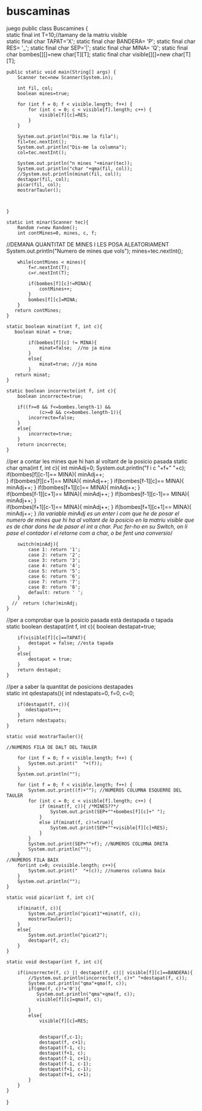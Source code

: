# buscaminas
juego
public class Buscamines {    
    static final int T=10;//tamany de la matriu visible    
    static final char TAPAT='X';
    static final char BANDERA= 'P';
    static final char RES= '_';
    static final char SEP='|';
    static final char MINA= 'Q';
    static final char bombes[][]=new char[T][T];
    static final char visible[][]=new char[T][T];
    
    public static void main(String[] args) {
        Scanner tec=new Scanner(System.in);
        
        int fil, col;
        boolean mines=true;
         
        for (int f = 0; f < visible.length; f++) {
            for (int c = 0; c < visible[f].length; c++) {
                visible[f][c]=RES;                             
            }           
        }
        
        System.out.println("Dis.me la fila");
        fil=tec.nextInt();
        System.out.println("Dis-me la columna");
        col=tec.nextInt();
        
        System.out.println("n mines "+minar(tec));
        System.out.println("char "+qma(fil, col));
        //System.out.println(minat(fil, col));
        destapar(fil, col);
        picar(fil, col);
        mostrarTauler();
        
       
    
    }
    
    static int minar(Scanner tec){       
        Random r=new Random();
        int contMines=0, mines, c, f;
  
//DEMANA QUANTITAT DE MINES I LES POSA ALEATORIAMENT        
        System.out.println("Numero de mines que vols");
        mines=tec.nextInt();
                      
        while(contMines < mines){
            f=r.nextInt(T);
            c=r.nextInt(T);

            if(bombes[f][c]!=MINA){
                contMines++;
            }
            bombes[f][c]=MINA;
        }
       return contMines;
    }
    
    static boolean minat(int f, int c){
       boolean minat = true;
       
            if(bombes[f][c] != MINA){
                minat=false;  //no ja mina
            }
            else{
                minat=true; //ja mina
            }       
       return minat;        
    }
    
    static boolean incorrecte(int f, int c){
        boolean incorrecte=true;
        
        if((f>=0 && f<=bombes.length-1) && 
                (c>=0 && c<=bombes.length-1)){
            incorrecte=false;
        }
        else{
            incorrecte=true;
        }                   
        return incorrecte;
    }
    
//per a contar les mines que hi han al voltant de la posicio pasada
    static char qma(int f, int c){
        int minAdj=0;
        System.out.println("f i c "+f+" "+c);
        if(bombes[f][c-1]== MINA){
          minAdj++;  
        }
        if(bombes[f][c+1]== MINA){
            minAdj++;
        }
        if(bombes[f-1][c]== MINA){
            minAdj++;
        }
        if(bombes[f+1][c]== MINA){
            minAdj++;
        }   
        if(bombes[f-1][c+1]== MINA){
            minAdj++;
        }
        if(bombes[f-1][c-1]== MINA){ 
            minAdj++;
        }                              
        if(bombes[f+1][c-1]== MINA){
            minAdj++;
        }
        if(bombes[f+1][c+1]== MINA){
            minAdj++;
        }
/*la variable minAdj es un enter i com que he de posar el numero de mines 
 que hi ha al voltant de la posicio en la matriu visible que es de char
 dons he de pasar el int a char.
 Puc fer-ho en su Switch, on li pase el contador i el retorne com a char, 
 o be fent una conversio*/        
        
        switch(minAdj){
            case 1: return '1';
            case 2: return '2';
            case 3: return '3';
            case 4: return '4';
            case 5: return '5';
            case 6: return '6'; 
            case 7: return '7';
            case 8: return '8'; 
            default: return ' ';
        }        
      //  return (char)minAdj;
    }
//per a comprobar que la posicio pasada està destapada o tapada    
    static boolean destapat(int f, int c){
        boolean destapat=true;
        
        if(visible[f][c]==TAPAT){
            destapat = false; //esta tapada
        }
        else{
            destapat = true;
        }
        return destapat;
    }
//per a saber la quantitat de posicions destapades    
    static int qdestapats(){
        int ndestapats=0, f=0, c=0;
        
        if(destapat(f, c)){
           ndestapats++; 
        }
        return ndestapats;
    }
    
    static void mostrarTauler(){

    //NUMEROS FILA DE DALT DEL TAULER 
        
        for (int f = 0; f < visible.length; f++) {            
            System.out.print("  "+(f));
        }
        System.out.println("");
        
        for (int f = 0; f < visible.length; f++) {               
            System.out.print((f)+""); //NUMEROS COLUMNA ESQUERRE DEL TAULER
            for (int c = 0; c < visible[f].length; c++) {                
                if (minat(f, c)){ /*MINES??*/
                    System.out.print(SEP+""+bombes[f][c]+" ");                    
                }
                else if(minat(f, c)!=true){                    
                    System.out.print(SEP+""+visible[f][c]+RES);                    
                }
            }
            System.out.print(SEP+""+f); //NUMEROS COLUMNA DRETA
            System.out.println("");
        }
    //NUMEROS FILA BAIX    
        for(int c=0; c<visible.length; c++){
            System.out.print("  "+(c)); //numeros columna baix
        }
        System.out.println(""); 
    }
    
    static void picar(int f, int c){        
        
        if(minat(f, c)){
            System.out.println("picat1"+minat(f, c));
            mostrarTauler();  
        }
        else{
            System.out.println("picat2");
            destapar(f, c);          
        }
    }
    
    static void destapar(int f, int c){
        
        if(incorrecte(f, c) || destapat(f, c)|| visible[f][c]==BANDERA){            
            //System.out.println(incorrecte(f, c)+" "+destapat(f, c));
            System.out.println("qma"+qma(f, c));
            if(qma(f, c)!='0'){
               System.out.println("qma"+qma(f, c));
               visible[f][c]=qma(f, c);
               
            } 
            else{
                visible[f][c]=RES;
                
                
                destapar(f,c-1);
                destapat(f, c+1);
                destapat(f-1, c);
                destapat(f+1, c);
                destapat(f-1, c+1);
                destapat(f-1, c-1);
                destapat(f+1, c-1);
                destapat(f+1, c+1);
            }            
        }        
    }
   
    
}
